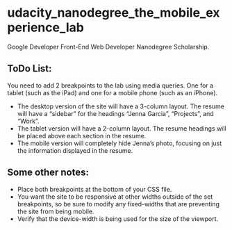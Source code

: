 # udacity_nanodegree_the_mobile_experience_lab
Google Developer Front-End Web Developer Nanodegree Scholarship.

## ToDo List:
You need to add 2 breakpoints to the lab using media queries. 
One for a tablet (such as the iPad) and one for a mobile phone (such as an iPhone).

* The desktop version of the site will have a 3-column layout. 
  The resume will have a “sidebar” for the headings “Jenna Garcia”, “Projects”, and “Work”.
* The tablet version will have a 2-column layout. The resume headings will be placed above each section in the resume.
* The mobile version will completely hide Jenna’s photo, focusing on just the information displayed in the resume.

## Some other notes:

* Place both breakpoints at the bottom of your CSS file.
* You want the site to be responsive at other widths outside of the set breakpoints, 
  so be sure to modify any fixed-widths that are preventing the site from being mobile.
* Verify that the device-width is being used for the size of the viewport.
